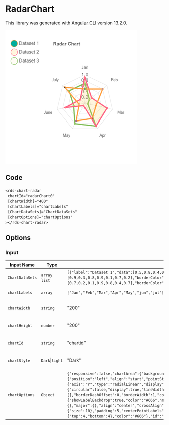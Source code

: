 # RadarChart

This library was generated with [Angular CLI](https://github.com/angular/angular-cli) version 13.2.0.

<p align="left">
<img src="../../assets/radarchart.png" alt="radarchart"/>
<p/>

## Code


`<rds-chart-radar`  
 ` chartId="radarChart0"`  
 ` [chartWidth]="400"`  
 ` [chartLabels]="chartLabels"`  
 ` [ChartDataSets]="ChartDataSets"`  
 ` [chartOptions]="chartOptions"`  
`></rds-chart-radar>`  

## Options
### Input
<!-- prettier-ignore -->
| Input Name                  | Type                             |Example| Description                                                                  |
| --------------------------- | -------------------------------- |------------| ---------------------------------------------------------------------------- |
| `ChartDataSets`             | `array list`        |`[{"label":"Dataset 1","data":[0.5,0.8,0.4,0.6,0.7,0.2,0.9],"borderColor":["#ff9f40"],"backgroundColor":["rgba(255, 99, 132, 0.2)"],"fill":false,"pointStyle":"circle","pointRadius":2},{"label":"Dataset 2","data":[0.9,0.3,0.8,0.9,0.1,0.7,0.2],"borderColor":["#ff6384"],"backgroundColor":["rgba(255, 206, 86, 0.2)"],"fill":true,"pointStyle":"circle","pointRadius":2},{"label":"Dataset 3","data":[0.7,0.2,0.1,0.9,0.8,0.4,0.7],"borderColor":["#83BE5A"],"backgroundColor":["rgba(255, 240, 204, 0.2)"],"fill":false,"pointStyle":"circle","pointRadius":2}]`|Data set of the Radar Chart`
| `chartLabels`               | `array`                          | `["Jan","Feb","Mar","Apr","May","jun","jul"]`|Specify chart labels|
| `chartWidth`                |  `string`                       | "200"|Specify the width of the chart|
| `chartHeight`                |  `number`                       | "200"|Specify the width of the chart|
| `chartId`                |  `string`                       | "chartid"|Specify the ID of the chart|
| `chartStyle`                |  `Dark`\|`light`                       | "Dark"|Specify the style of the chart|
|`chartOptions`|`Object`|`{"responsive":false,"chartArea":{"backgroundColor":"rgba(251, 85, 85, 0.4)"},"plugins":{"title":{"display":true,"text":"Radar Chart"},"legend":{"position":"left","align":"start","pointStyle":"rectRot","pointRadius":5,"labels":{"usePointStyle":true}},"tooltip":{"usePointStyle":true},"scale":{"type":"line","angleLines":{"display":true}}},"scales":{"r":{"axis":"r","type":"radialLinear","display":true,"animate":true,"position":"chartArea","angleLines":{"display":true,"lineWidth":1,"borderDash":[],"borderDashOffset":0,"color":"rgba(0,0,0,0.1)"},"grid":{"circular":false,"display":true,"lineWidth":1,"drawBorder":true,"drawOnChartArea":true,"drawTicks":true,"tickLength":8,"offset":false,"borderDash":[],"borderDashOffset":0,"borderWidth":1,"color":"rgba(0,0,0,0.1)","borderColor":"rgba(0,0,0,0.1)"},"startAngle":0,"ticks":{"showLabelBackdrop":true,"color":"#666","minRotation":0,"maxRotation":50,"mirror":false,"textStrokeWidth":0,"textStrokeColor":"","padding":3,"display":true,"autoSkip":true,"autoSkipPadding":3,"labelOffset":0,"minor":{},"major":{},"align":"center","crossAlign":"near","backdropColor":"rgba(255, 255, 255, 0.75)","backdropPadding":2},"pointLabels":{"backdropPadding":2,"display":true,"font":{"size":10},"padding":5,"centerPointLabels":false,"color":"#666"},"offset":false,"reverse":false,"beginAtZero":false,"bounds":"ticks","grace":0,"title":{"display":false,"text":"","padding":{"top":4,"bottom":4},"color":"#666"},"id":"r"}}}`|Chart options|
